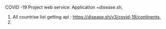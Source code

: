 COVID -19 Project web service: Application =disease.sh,
1. All countrise list getting api : https://disease.sh/v3/covid-19/continents,
2. 
